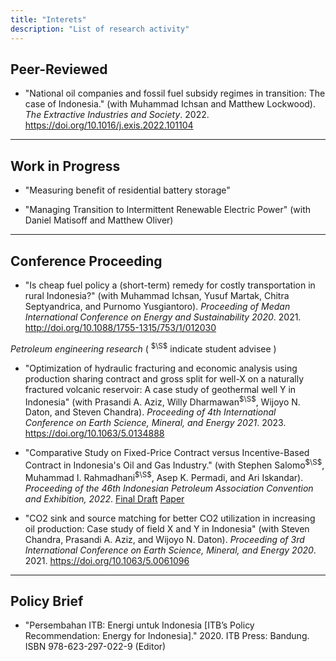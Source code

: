```yaml
---
title: "Interets"
description: "List of research activity"
---
```


## Peer-Reviewed

- "National oil companies and fossil fuel subsidy regimes in transition: The case of Indonesia." (with Muhammad Ichsan and Matthew Lockwood). <i>The Extractive Industries and Society</i>. 2022. https://doi.org/10.1016/j.exis.2022.101104

---

## Work in Progress

- "Measuring benefit of residential battery storage"

- "Managing Transition to Intermittent Renewable Electric Power" (with Daniel Matisoff and Matthew Oliver)

---

## Conference Proceeding

- "Is cheap fuel policy a (short-term) remedy for costly transportation in rural Indonesia?" (with Muhammad Ichsan, Yusuf Martak, Chitra Septyandrica, and Purnomo Yusgiantoro). <i>Proceeding of Medan International Conference on Energy and Sustainability 2020</i>. 2021. http://doi.org/10.1088/1755-1315/753/1/012030

<i>Petroleum engineering research</i> ( <sup>$\S$</sup> indicate student advisee )

- "Optimization of hydraulic fracturing and economic analysis using production sharing contract and gross split for well-X on a naturally fractured volcanic reservoir: A case study of geothermal well Y in Indonesia" (with Prasandi A. Aziz,  Willy Dharmawan<sup>$\S$</sup>,  Wijoyo N. Daton, and  Steven Chandra). <i> Proceeding of 4th International Conference on Earth Science, Mineral, and Energy 2021</i>. 2023. https://doi.org/10.1063/5.0134888

- "Comparative Study on Fixed-Price Contract versus Incentive-Based Contract in Indonesia's Oil and Gas Industry." (with Stephen Salomo<sup>$\S$</sup>, Muhammad I. Rahmadhani<sup>$\S$</sup>, Asep K. Permadi, and Ari Iskandar). <i>Proceeding of the 46th Indonesian Petroleum Association Convention and Exhibition, 2022</i>. [Final Draft](/22_IPA_Final_Draft.pdf) [Paper](https://www.ipa.or.id/en/publications/comparative-study-on-fixed-price-contract-versus-incentive-based-contract-in-indonesia-s-oil-and-gas-industry)

- "CO2 sink and source matching for better CO2 utilization in increasing oil production: Case study of field X and Y in Indonesia" (with Steven Chandra, Prasandi A. Aziz, and Wijoyo N. Daton). <i>Proceeding of 3rd International Conference on Earth Science, Mineral, and Energy 2020</i>. 2021. https://doi.org/10.1063/5.0061096

---

## Policy Brief
- "Persembahan ITB: Energi untuk Indonesia [ITB’s Policy Recommendation: Energy for Indonesia]." 2020. ITB Press: Bandung. ISBN 978-623-297-022-9 (Editor)

 

